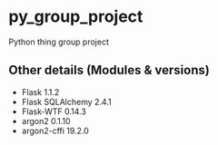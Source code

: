 # py_group_project
Python thing group project

## Other details (Modules & versions)
- Flask 1.1.2
- Flask SQLAlchemy 2.4.1
- Flask-WTF 0.14.3
- argon2 0.1.10
- argon2-cffi 19.2.0

